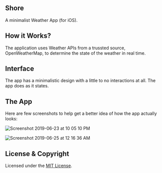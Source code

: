 ## Shore
A minimalist Weather App (for iOS).

## How it Works?
The application uses Weather APIs from a trussted source, OpenWeatherMap, to determine the state of the weather in real time.

## Interface
The app has a minimalistic design with a little to no interactions at all. The app does as it states.

## The App
Here are few screenshots to help get a better idea of how the app actually looks:

![Screenshot 2019-06-23 at 10 05 10 PM](https://user-images.githubusercontent.com/32016777/59980025-afd19500-960d-11e9-87a1-f27e24fbc073.png)

![Screenshot 2019-06-25 at 12 16 36 AM](https://user-images.githubusercontent.com/32016777/60202689-c32c6c80-9868-11e9-8d2d-97044ced94cf.png)

## License & Copyright

Licensed under the [MIT License](LICENSE).
